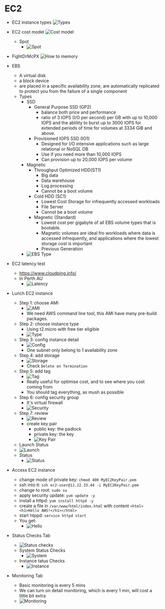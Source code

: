 # EC2

* EC2 instance types
![Types](../images/aws_ec2/ec2_instance_types.png)

* EC2 cost model
![Cost model](../images/aws_ec2/ec2_cost_model.png)
  * Spot
    * ![Spot](../images/aws_ec2/spot.png)

* FightDrMcPX
![How to memory](../images/aws_ec2/pic2.png)

* EBS
  * A virtual disk
  * a block device
  * are placed in a specific availability zone, are automatically replicated to protect you from the failure of a single component
  * Types
    * SSD
      * General Purpose SSD (GP2)
        * balance both price and performance
        * ratio of 3 IOPS (I/O per second) per GB with up to 10,000 IOPS and the ablility to burst up to 3000 IOPS for extended periods of time for volumes at 3334 GiB and above.
      * Provisioned IOPS SSD (IO1)
        * Designed for I/O intensive applications such as large relational or NoSQL DB
        * Use if you need more than 10,000 IOPS
        * Can provision up to 20,000 IOPS per volume
    * Magnetic
      * Throughput Optimized HDD(ST1)
        * Big data
        * Data warehouse
        * Log processing
        * Cannot be a boot volume
      * Cold HDD (SC1)
        * Lowest Cost Storage for infrequently accessed workloads
        * File Server
        * Cannot be a boot volume
      * Magnetic (Standard)
        * Lowest cost per gigabyte of all EBS volume types that is bootable.
        * Magnetic volumes are ideal fro workloads where data is accessed infrequently, and applications where the lowest storage cost is important
        * Previous Generation
    * ![EBS Type](../images/aws_ec2/ebs.png)

* EC2 latency test
  * https://www.cloudping.info/
  * In Perth AU
    *  ![Latency](../images/aws_ec2/ping.png)

* Lunch EC2 instance
  * Step 1: choose AMI
    * ![AMI](../images/aws_ec2/ami.png)
    * We need AWS command line tool, this AMI have many pre-build packages.
  * Step 2: choose instance type
    * Using t2.micro with free tier eligible
    * ![Type](../images/aws_ec2/type.png)
  * Step 3: config instance detail
    * ![Config](../images/aws_ec2/config.png)
    * One subnet only belong to 1 availability zone
  * Step 4: add storage
    * ![Storage](../images/aws_ec2/storage.png)
    * Check `Delete on Termination`
  * Step 5: add tag
    * ![Tag](../images/aws_ec2/tag.png)
    * Really useful for optimise cost, and to see where you cost coming from
    * You should tag everything, as mush as possible
  * Step 6: config security group
    * It's virtual firewall
    * ![Security](../images/aws_ec2/security.png)
  * Step 7: review
    * ![Review](../images/aws_ec2/review.png)
    * create key pair
      * public key: the padlock
      * private key: the key
      * ![Key Pair](../images/aws_ec2/key.png)
  * Launch Status
   * ![Launch](../images/aws_ec2/launch.png)
   * Status
     * ![Status](../images/aws_ec2/status.png)

* Access EC2 instance
  * change mode of private key: `chmod 400 MyEC2KeyPair.pem`
  * ssh into it: `ssh ec2-user@11.22.33.44 -i MyEC2KeyPair.pem`
  * change to root: `sudo su`
  * apply security update: `yum update -y`
  * install a httpd: `yum install httpd -y`
  * create a file in `/var/www/html/index.html` with content `<html><h1>Hello AWS!</h1></html>`
  * start htppd: `service httpd start`
  * You get:
    * ![Hello](../images/aws_ec2/hello.png)

* Status Checks Tab
  * ![Status checks](../images/aws_ec2/status_checks.png)
  * System Status Checks
    * ![System](../images/aws_ec2/system.png)
  * Instance tatus Checks
    * ![Instance](../images/aws_ec2/instance.png)  

* Monitoring Tab
  * Basic monitoring is every 5 mins
  * We can turn on detail monitoring, which is every 1 min, will cost a little bit extra
  * ![Monitoring](../images/aws_ec2/monitoring.png)
  
